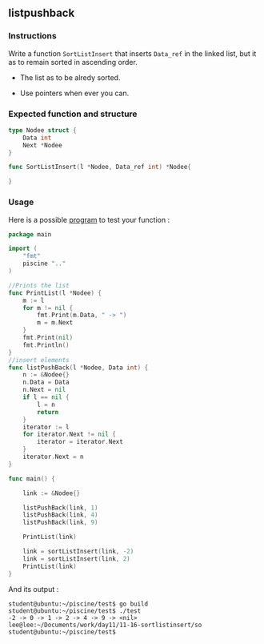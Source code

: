 ## listpushback

### Instructions

Write a function `SortListInsert` that inserts `Data_ref` in the linked list, but it as to remain sorted in ascending order.

- The list as to be alredy sorted.

- Use pointers when ever you can.

### Expected function and structure

```go
type Nodee struct {
	Data int
	Next *Nodee
}

func SortListInsert(l *Nodee, Data_ref int) *Nodee{

}
```

### Usage

Here is a possible [program](TODO-LINK) to test your function :

```go
package main

import (
	"fmt"
	piscine ".."
)

//Prints the list
func PrintList(l *Nodee) {
	m := l
	for m != nil {
		fmt.Print(m.Data, " -> ")
		m = m.Next
	}
	fmt.Print(nil)
	fmt.Println()
}
//insert elements
func listPushBack(l *Nodee, Data int) {
	n := &Nodee{}
	n.Data = Data
	n.Next = nil
	if l == nil {
		l = n
		return
	}
	iterator := l
	for iterator.Next != nil {
		iterator = iterator.Next
	}
	iterator.Next = n
}

func main() {

	link := &Nodee{}

	listPushBack(link, 1)
	listPushBack(link, 4)
	listPushBack(link, 9)

	PrintList(link)

	link = sortListInsert(link, -2)
	link = sortListInsert(link, 2)
	PrintList(link)
}

```

And its output :

```console
student@ubuntu:~/piscine/test$ go build
student@ubuntu:~/piscine/test$ ./test
-2 -> 0 -> 1 -> 2 -> 4 -> 9 -> <nil>
lee@lee:~/Documents/work/day11/11-16-sortlistinsert/so
student@ubuntu:~/piscine/test$
```
